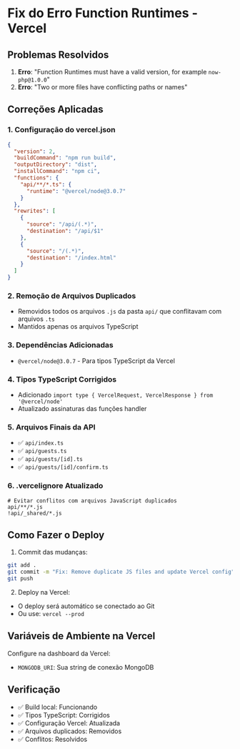 # Fix do Erro Function Runtimes - Vercel

## Problemas Resolvidos
1. **Erro**: "Function Runtimes must have a valid version, for example `now-php@1.0.0`"
2. **Erro**: "Two or more files have conflicting paths or names"

## Correções Aplicadas

### 1. Configuração do vercel.json
```json
{
  "version": 2,
  "buildCommand": "npm run build",
  "outputDirectory": "dist",
  "installCommand": "npm ci",
  "functions": {
    "api/**/*.ts": {
      "runtime": "@vercel/node@3.0.7"
    }
  },
  "rewrites": [
    {
      "source": "/api/(.*)",
      "destination": "/api/$1"
    },
    {
      "source": "/(.*)",
      "destination": "/index.html"
    }
  ]
}
```

### 2. Remoção de Arquivos Duplicados
- Removidos todos os arquivos `.js` da pasta `api/` que conflitavam com arquivos `.ts`
- Mantidos apenas os arquivos TypeScript

### 3. Dependências Adicionadas
- `@vercel/node@3.0.7` - Para tipos TypeScript da Vercel

### 4. Tipos TypeScript Corrigidos
- Adicionado `import type { VercelRequest, VercelResponse } from '@vercel/node'`
- Atualizado assinaturas das funções handler

### 5. Arquivos Finais da API
- ✅ `api/index.ts`
- ✅ `api/guests.ts`
- ✅ `api/guests/[id].ts`
- ✅ `api/guests/[id]/confirm.ts`

### 6. .vercelignore Atualizado
```
# Evitar conflitos com arquivos JavaScript duplicados
api/**/*.js
!api/_shared/*.js
```

## Como Fazer o Deploy

1. Commit das mudanças:
```bash
git add .
git commit -m "Fix: Remove duplicate JS files and update Vercel config"
git push
```

2. Deploy na Vercel:
- O deploy será automático se conectado ao Git
- Ou use: `vercel --prod`

## Variáveis de Ambiente na Vercel
Configure na dashboard da Vercel:
- `MONGODB_URI`: Sua string de conexão MongoDB

## Verificação
- ✅ Build local: Funcionando
- ✅ Tipos TypeScript: Corrigidos
- ✅ Configuração Vercel: Atualizada
- ✅ Arquivos duplicados: Removidos
- ✅ Conflitos: Resolvidos
